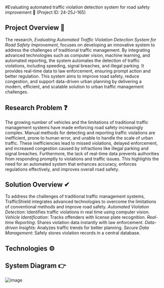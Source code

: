 #Evaluating automated traffic violation detection system for road safety improvement 🚦
(Project ID: 24-25J-165)

## Project Overview 🚦

The research, *Evaluating Automated Traffic Violation Detection System for Road Safety Improvement*, focuses on developing an innovative system to address the challenges of traditional traffic management. By integrating advanced technologies such as computer vision, machine learning, and automated reporting, the system automates the detection of traffic violations, including speeding, signal breaches, and illegal parking. It provides real-time data to law enforcement, ensuring prompt action and better regulation. This system aims to improve road safety, reduce congestion, and support data-driven urban planning by delivering a modern, efficient, and scalable solution to urban traffic management challenges.

## Research Problem ❓

The growing number of vehicles and the limitations of traditional traffic management systems have made enforcing road safety increasingly complex. Manual methods for detecting and reporting traffic violations are inefficient, prone to human error, and unable to handle the scale of urban traffic. These inefficiencies lead to missed violations, delayed enforcement, and increased congestion caused by infractions like illegal parking and signal breaches. Furthermore, the lack of real-time data prevents authorities from responding promptly to violations and traffic issues. This highlights the need for an automated system that enhances accuracy, enforces regulations effectively, and improves overall road safety.

## Solution Overview ✔

To address the challenges of traditional traffic management systems, TrafficShield integrates advanced technologies to overcome the limitations of conventional methods and improve road safety.
*Automated Violation Detection*: Identifies traffic violations in real time using computer vision.
*Vehicle Identification*: Tracks offenders with license plate recognition.
*Real-time Reporting*: Shares violation data instantly with law enforcement.
*Data-driven Insights*: Analyzes traffic trends for better planning.
*Secure Data Management*: Safely stores violation records in a central database.

## Technologies ⚙




## System Diagram 👉

![image](https://github.com/user-attachments/assets/450581ad-e1b9-42a4-abae-837ab01e7575)


